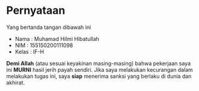 # Pernyataan

Yang bertanda tangan dibawah ini

* Nama : Muhamad Hilmi Hibatullah
* NIM : 155150200111098
* Kelas : IF-H

**Demi Allah** (atau sesuai keyakinan masing-masing) bahwa pekerjaan saya ini **MURNI** hasil jerih payah sendiri. Jika saya melakukan kecurangan dalam melakukan tugas ini, saya **siap** menerima sanksi yang berlaku di dunia dan akhirat.
